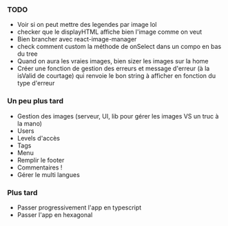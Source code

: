 ### TODO

- Voir si on peut mettre des legendes par image lol
- checker que le displayHTML affiche bien l'image comme on veut
- Bien brancher avec react-image-manager
- check comment custom la méthode de onSelect dans un compo en bas du tree
- Quand on aura les vraies images, bien sizer les images sur la home
- Créer une fonction de gestion des erreurs et message d'erreur (à la isValid de courtage) qui renvoie le bon string à afficher en fonction du type d'erreur

### Un peu plus tard

- Gestion des images (serveur, UI, lib pour gérer les images VS un truc à la mano)
- Users
- Levels d'accès
- Tags
- Menu
- Remplir le footer
- Commentaires !
- Gérer le multi langues

### Plus tard

- Passer progressivement l'app en typescript
- Passer l'app en hexagonal
